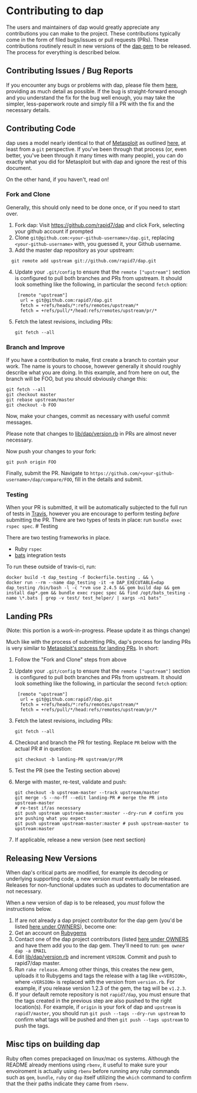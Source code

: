 # Contributing to dap

The users and maintainers of dap would greatly appreciate any contributions
you can make to the project.  These contributions typically come in the form of
filed bugs/issues or pull requests (PRs).  These contributions routinely result
in new versions of the [dap gem](https://rubygems.org/gems/dap) to be
released.  The process for everything is described below.

## Contributing Issues / Bug Reports

If you encounter any bugs or problems with dap, please file them
[here](https://github.com/rapid7/dap/issues/new), providing as much detail as
possible.  If the bug is straight-forward enough and you understand the fix for
the bug well enough, you may take the simpler, less-paperwork route and simply
fill a PR with the fix and the necessary details.

## Contributing Code

dap uses a model nearly identical to that of
[Metasploit](https://github.com/rapid7/metasploit-framework) as outlined
[here](https://github.com/rapid7/metasploit-framework/wiki/Setting-Up-a-Metasploit-Development-Environment),
at least from a ```git``` perspective.  If you've been through that process
(or, even better, you've been through it many times with many people), you can
do exactly what you did for Metasploit but with dap and ignore the rest of
this document.

On the other hand, if you haven't, read on!

### Fork and Clone

Generally, this should only need to be done once, or if you need to start over.

1. Fork dap: Visit https://github.com/rapid7/dap and click Fork,
   selecting your github account if prompted
2.  Clone ```git@github.com:<your-github-username>/dap.git```, replacing
```<your-github-username>``` with, you guessed it, your Github username.
3.  Add the master dap repository as your upstream:

 ```
   git remote add upstream git://github.com/rapid7/dap.git
 ```
4. Update your `.git/config` to ensure that the `remote ["upstream"]` section is configured to pull both branches and PRs from upstream.  It should look something like the following, in particular the second `fetch` option:

    ```
     [remote "upstream"]
      url = git@github.com:rapid7/dap.git
      fetch = +refs/heads/*:refs/remotes/upstream/*
      fetch = +refs/pull/*/head:refs/remotes/upstream/pr/*
     ```
5. Fetch the latest revisions, including PRs:

    ```
    git fetch --all
    ```

### Branch and Improve

If you have a contribution to make, first create a branch to contain your
work.  The name is yours to choose, however generally it should roughly
describe what you are doing.  In this example, and from here on out, the
branch will be FOO, but you should obviously change this:

```
git fetch --all
git checkout master
git rebase upstream/master
git checkout -b FOO
```

Now, make your changes, commit as necessary with useful commit messages.

Please note that changes to [lib/dap/version.rb](https://github.com/rapid7/dap/blob/master/lib/dap/version.rb) in PRs are almost never necessary.

Now push your changes to your fork:

```
git push origin FOO
```

Finally, submit the PR.  Navigate to ```https://github.com/<your-github-username>/dap/compare/FOO```, fill in the details and submit.

### Testing

When your PR is submitted, it will be automatically subjected to the full run
of tests in [Travis](https://travis-ci.org/rapid7/dap/), however you are
encourage to perform testing _before_ submitting the PR.  There are two types of tests in place:
run `bundle exec rspec spec`.  # Testing

There are two testing frameworks in place.

* Ruby `rspec`
* [bats](https://github.com/sstephenson/bats) integration tests

To run these outside of travis-ci, run:
```
docker build -t dap_testing -f Dockerfile.testing . && \
docker run --rm --name dap_testing -it -e DAP_EXECUTABLE=dap dap_testing /bin/bash -l -c "rvm use 2.4.5 && gem build dap && gem install dap*.gem && bundle exec rspec spec && find /opt/bats_testing -name \*.bats | grep -v test/ test_helper/ | xargs -n1 bats"
```

## Landing PRs

(Note: this portion is a work-in-progress.  Please update it as things change)

Much like with the process of submitting PRs, dap's process for landing PRs
is very similar to [Metasploit's process for landing
PRs](https://github.com/rapid7/metasploit-framework/wiki/Landing-Pull-Requests).
In short:

1. Follow the "Fork and Clone" steps from above
2. Update your `.git/config` to ensure that the `remote ["upstream"]` section is configured to pull both branches and PRs from upstream.  It should look something like the following, in particular the second `fetch` option:

    ```
     [remote "upstream"]
      url = git@github.com:rapid7/dap.git
      fetch = +refs/heads/*:refs/remotes/upstream/*
      fetch = +refs/pull/*/head:refs/remotes/upstream/pr/*
     ```
3. Fetch the latest revisions, including PRs:

    ```
    git fetch --all
    ```
4. Checkout and branch the PR for testing.  Replace ```PR``` below with the actual PR # in question:

    ```
    git checkout -b landing-PR upstream/pr/PR
    ```
5. Test the PR (see the Testing section above)
6. Merge with master, re-test, validate and push:

    ```
    git checkout -b upstream-master --track upstream/master
    git merge -S --no-ff --edit landing-PR # merge the PR into upstream-master
    # re-test if/as necessary
    git push upstream upstream-master:master --dry-run # confirm you are pushing what you expect
    git push upstream upstream-master:master # push upstream-master to upstream:master
    ```
7. If applicable, release a new version (see next section)

## Releasing New Versions

When dap's critical parts are modified, for example its decoding or underlying supporting code, a new version _must_ eventually be released.  Releases for non-functional updates such as updates to documentation are not necessary.

When a new version of dap is to be released, you _must_ follow the instructions below.

1. If are not already a dap project contributor for the dap gem (you'd be listed [here under OWNERS](https://rubygems.org/gems/dap)), become one:
  1. Get an account on [Rubygems](https://rubygems.org)
  2. Contact one of the dap project contributors (listed [here under OWNERS](https://rubygems.org/gems/dap) and have them add you to the dap gem.  They'll need to run:
    ```
      gem owner dap -a EMAIL
    ```
2. Edit [lib/dap/version.rb](https://github.com/rapid7/dap/blob/master/lib/dap/version.rb) and increment ```VERSION```.  Commit and push to rapid7/dap master.
3. Run `rake release`.  Among other things, this creates the new gem, uploads it to Rubygems and tags the release with a tag like `v<VERSION>`, where `<VERSION>` is replaced with the version from `version.rb`.  For example, if you release version 1.2.3 of the gem, the tag will be `v1.2.3`.
4. If your default remote repository is not `rapid7/dap`, you must ensure that the tags created in the previous step are also pushed to the right location(s).  For example, if `origin` is your fork of dap and `upstream` is `rapid7/master`, you should run `git push --tags --dry-run upstream` to confirm what tags will be pushed and then `git push --tags upstream` to push the tags.

## Misc tips on building dap

Ruby often comes prepackaged on linux/mac os systems. Although the README already mentions using `rbenv`, it useful to make sure your envoiroment is actually using `rbenv` before running any ruby commands such as `gem`, `bundle`, `ruby` or `dap` itself utilizing the `which` command to confirm that the their paths indicate they came from `rbenv`.
